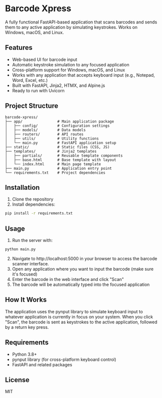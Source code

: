 # Barcode Xpress

A fully functional FastAPI-based application that scans barcodes and sends them to any active application by simulating keystrokes. Works on Windows, macOS, and Linux.

## Features

- Web-based UI for barcode input
- Automatic keystroke simulation to any focused application
- Cross-platform support for Windows, macOS, and Linux
- Works with any application that accepts keyboard input (e.g., Notepad, Word, Excel, etc.)
- Built with FastAPI, Jinja2, HTMX, and Alpine.js
- Ready to run with Uvicorn

## Project Structure

```
barcode-xpress/
├── app/                # Main application package
│   ├── config/         # Configuration settings
│   ├── models/         # Data models
│   ├── routers/        # API routes
│   ├── utils/          # Utility functions
│   └── main.py         # FastAPI application setup
├── static/             # Static files (CSS, JS)
├── templates/          # Jinja2 templates
│   ├── partials/       # Reusable template components
│   ├── base.html       # Base template with layout
│   └── index.html      # Main page template
├── main.py             # Application entry point
└── requirements.txt    # Project dependencies
```

## Installation

1. Clone the repository
2. Install dependencies:

```bash
pip install -r requirements.txt
```

## Usage

1. Run the server with:

```bash
python main.py
```

2. Navigate to http://localhost:5000 in your browser to access the barcode scanner interface.
3. Open any application where you want to input the barcode (make sure it's focused)
4. Enter the barcode in the web interface and click "Scan"
5. The barcode will be automatically typed into the focused application

## How It Works

The application uses the pynput library to simulate keyboard input to whatever application is currently in focus on your system. When you click "Scan", the barcode is sent as keystrokes to the active application, followed by a return key press.

## Requirements

- Python 3.8+
- pynput library (for cross-platform keyboard control)
- FastAPI and related packages

## License

MIT
